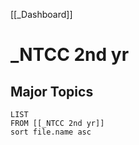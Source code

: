 [[_Dashboard]]

# _NTCC 2nd yr

## Major Topics
```dataview
LIST 
FROM [[_NTCC 2nd yr]]
sort file.name asc
```
